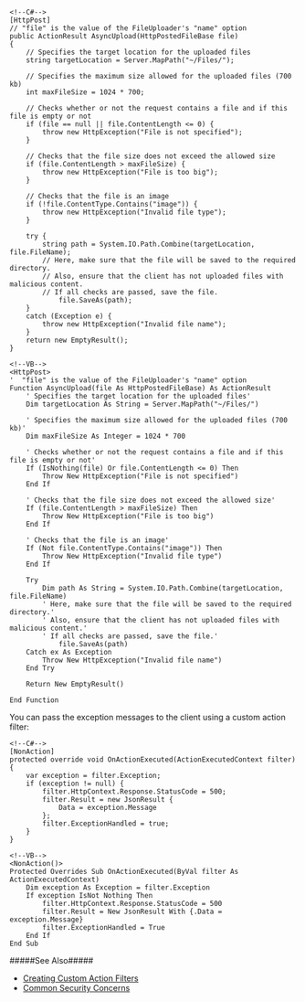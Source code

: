     <!--C#-->
    [HttpPost]
    // "file" is the value of the FileUploader's "name" option
    public ActionResult AsyncUpload(HttpPostedFileBase file)
    {
        // Specifies the target location for the uploaded files
        string targetLocation = Server.MapPath("~/Files/");

        // Specifies the maximum size allowed for the uploaded files (700 kb)
        int maxFileSize = 1024 * 700;

        // Checks whether or not the request contains a file and if this file is empty or not
        if (file == null || file.ContentLength <= 0) {
            throw new HttpException("File is not specified");
        }

        // Checks that the file size does not exceed the allowed size
        if (file.ContentLength > maxFileSize) {
            throw new HttpException("File is too big");
        }

        // Checks that the file is an image
        if (!file.ContentType.Contains("image")) {
            throw new HttpException("Invalid file type");
        }

        try {
            string path = System.IO.Path.Combine(targetLocation, file.FileName);
            // Here, make sure that the file will be saved to the required directory.
            // Also, ensure that the client has not uploaded files with malicious content.
            // If all checks are passed, save the file.
                file.SaveAs(path);
        }
        catch (Exception e) {
            throw new HttpException("Invalid file name");
        }
        return new EmptyResult();
    }

    <!--VB-->
    <HttpPost>
    '  "file" is the value of the FileUploader's "name" option
    Function AsyncUpload(file As HttpPostedFileBase) As ActionResult
        ' Specifies the target location for the uploaded files'
        Dim targetLocation As String = Server.MapPath("~/Files/")

        ' Specifies the maximum size allowed for the uploaded files (700 kb)'
        Dim maxFileSize As Integer = 1024 * 700

        ' Checks whether or not the request contains a file and if this file is empty or not'
        If (IsNothing(file) Or file.ContentLength <= 0) Then
            Throw New HttpException("File is not specified")
        End If

        ' Checks that the file size does not exceed the allowed size'
        If (file.ContentLength > maxFileSize) Then
            Throw New HttpException("File is too big")
        End If

        ' Checks that the file is an image'
        If (Not file.ContentType.Contains("image")) Then
            Throw New HttpException("Invalid file type")
        End If

        Try
            Dim path As String = System.IO.Path.Combine(targetLocation, file.FileName)
            ' Here, make sure that the file will be saved to the required directory.'
            ' Also, ensure that the client has not uploaded files with malicious content.'
            ' If all checks are passed, save the file.'
                file.SaveAs(path)
        Catch ex As Exception
            Throw New HttpException("Invalid file name")
        End Try

        Return New EmptyResult()

    End Function

You can pass the exception messages to the client using a custom action filter:

    <!--C#-->
    [NonAction]
    protected override void OnActionExecuted(ActionExecutedContext filter) {
        var exception = filter.Exception;
        if (exception != null) {
            filter.HttpContext.Response.StatusCode = 500;
            filter.Result = new JsonResult {
                Data = exception.Message
            };
            filter.ExceptionHandled = true;
        }
    }

    <!--VB-->
    <NonAction()>
    Protected Overrides Sub OnActionExecuted(ByVal filter As ActionExecutedContext)
        Dim exception As Exception = filter.Exception
        If exception IsNot Nothing Then
            filter.HttpContext.Response.StatusCode = 500
            filter.Result = New JsonResult With {.Data = exception.Message}
            filter.ExceptionHandled = True
        End If
    End Sub

#####See Also#####
- [Creating Custom Action Filters](https://msdn.microsoft.com/en-us/library/dd381609(v=vs.100).aspx)
- [Common Security Concerns](https://developer.mozilla.org/en-US/docs/Learn/HTML/Forms/Sending_and_retrieving_form_data#Common_security_concerns)
